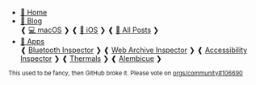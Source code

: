 - <a href=https://georgegarside.com/ style='color: var(--color-accent-fg)'>🏡 Home</a>
- <a href=https://georgegarside.com/blog/ style='color: var(--color-accent-fg)'>📝 Blog</a>  
❰ <a href=https://georgegarside.com/blog/macos/ style='color: var(--color-accent-fg)'>💻 macOS</a> ❯
❰ <a href=https://georgegarside.com/blog/ios/ style='color: var(--color-accent-fg)'>📱 iOS</a> ❯
❰ <a href=https://georgegarside.com/blog/ style='color: var(--color-accent-fg)'>📑 All Posts</a> ❯
- <a href=https://georgegarside.com/apps/ style='color: var(--color-accent-fg)'>🧰 Apps</a>  
❰ <a href=https://georgegarside.com/apps/bluetooth-inspector/ style='color: var(--color-accent-fg)'>Bluetooth Inspector</a> ❯
❰ <a href=https://georgegarside.com/apps/web-archive-inspector/ style='color: var(--color-accent-fg)'>Web Archive Inspector</a> ❯
❰ <a href=https://georgegarside.com/apps/accessibility-inspector/ style='color: var(--color-accent-fg)'>Accessibility Inspector</a> ❯
❰ <a href=https://georgegarside.com/apps/thermals/ style='color: var(--color-accent-fg)'>Thermals</a> ❯
❰ <a href=https://georgegarside.com/apps/alembicue/ style='color: var(--color-accent-fg)'>Alembicue</a> ❯

<sup>This used to be fancy, then GitHub broke it. Please vote on [orgs/community\#106690](https://github.com/orgs/community/discussions/106690)</sup>
